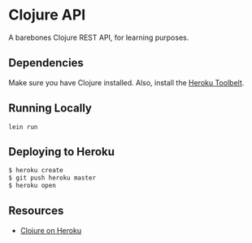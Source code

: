 # Clojure API

A barebones Clojure REST API, for learning purposes.

## Dependencies

Make sure you have Clojure installed.  Also, install the [Heroku Toolbelt](https://toolbelt.heroku.com/).

## Running Locally

```
lein run
```

## Deploying to Heroku

```sh
$ heroku create
$ git push heroku master
$ heroku open
```

## Resources

* [Clojure on Heroku](https://devcenter.heroku.com/categories/clojure)
